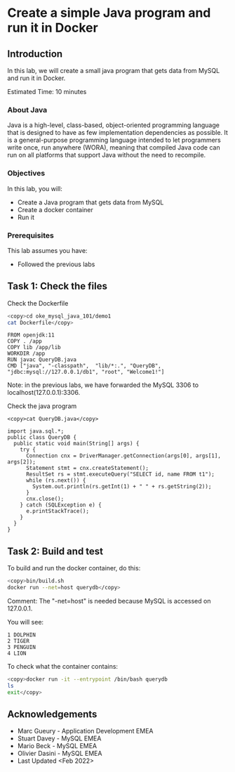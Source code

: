 # Create a simple Java program and run it in Docker

## Introduction

In this lab, we will create a small java program that gets data from MySQL and run it in Docker.

Estimated Time: 10 minutes

### About Java
Java is a high-level, class-based, object-oriented programming language that is designed to have as few implementation dependencies as possible. It is a general-purpose programming language intended to let programmers write once, run anywhere (WORA), meaning that compiled Java code can run on all platforms that support Java without the need to recompile.

### Objectives

In this lab, you will:
* Create a Java program that gets data from MySQL 
* Create a docker container
* Run it

### Prerequisites 

This lab assumes you have:
* Followed the previous labs

## Task 1: Check the files

Check the Dockerfile 

```bash
<copy>cd oke_mysql_java_101/demo1
cat Dockerfile</copy>
```
```
FROM openjdk:11
COPY . /app
COPY lib /app/lib
WORKDIR /app
RUN javac QueryDB.java
CMD ["java", "-classpath",  "lib/*:.", "QueryDB", "jdbc:mysql://127.0.0.1/db1", "root", "Welcome1!"] 
```
Note: in the previous labs, we have forwarded the MySQL 3306 to localhost(127.0.0.1):3306. 

Check the java program

```
<copy>cat QueryDB.java</copy>
```
```
import java.sql.*;
public class QueryDB {
  public static void main(String[] args) {
    try {
      Connection cnx = DriverManager.getConnection(args[0], args[1], args[2]);
      Statement stmt = cnx.createStatement();
      ResultSet rs = stmt.executeQuery("SELECT id, name FROM t1");
      while (rs.next()) {
        System.out.println(rs.getInt(1) + " " + rs.getString(2));
      }
      cnx.close();
    } catch (SQLException e) {
      e.printStackTrace();
    }
  }
} 
```

## Task 2: Build and test

To build and run the docker container, do this:

```bash
<copy>bin/build.sh
docker run --net=host querydb</copy>
```
Comment: The "-net=host" is needed because MySQL is accessed on 127.0.0.1.

You will see:

```
1 DOLPHIN
2 TIGER
3 PENGUIN
4 LION
```

To check what the container contains:

```bash
<copy>docker run -it --entrypoint /bin/bash querydb
ls
exit</copy>
```

## Acknowledgements
* Marc Gueury - Application Development EMEA
* Stuart Davey - MySQL EMEA
* Mario Beck - MySQL EMEA
* Olivier Dasini - MySQL EMEA
* Last Updated <Feb 2022>
